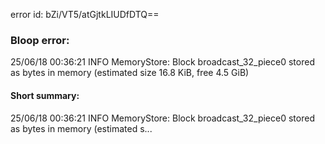 error id: bZi/VT5/atGjtkLIUDfDTQ==
### Bloop error:

25/06/18 00:36:21 INFO MemoryStore: Block broadcast_32_piece0 stored as bytes in memory (estimated size 16.8 KiB, free 4.5 GiB)
#### Short summary: 

25/06/18 00:36:21 INFO MemoryStore: Block broadcast_32_piece0 stored as bytes in memory (estimated s...